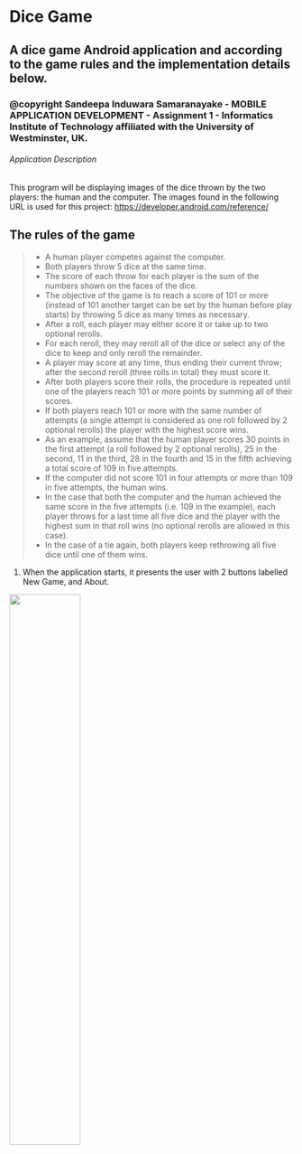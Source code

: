 # Dice Game
##  A dice game Android application and according to the game rules and the implementation details below.

### @copyright Sandeepa Induwara Samaranayake - MOBILE APPLICATION DEVELOPMENT - Assignment 1 - Informatics Institute of Technology affiliated with the University of Westminster, UK.


###### Application Description
This program will be displaying images of the dice thrown by the two players: the human and the computer. The images found in the following URL is used for this project:
https://developer.android.com/reference/ <br>

## The rules of the game

>+ A human player competes against the computer.
>+ Both players throw 5 dice at the same time.
>+ The score of each throw for each player is the sum of the numbers shown on the faces of the
dice.
>+ The objective of the game is to reach a score of 101 or more (instead of 101 another target
can be set by the human before play starts) by throwing 5 dice as many times as necessary.
>+ After a roll, each player may either score it or take up to two optional rerolls.
>+ For each reroll, they may reroll all of the dice or select any of the dice to keep and only reroll the remainder.
>+ A player may score at any time, thus ending their current throw; after the second reroll (three rolls in total) they must score it.
>+ After both players score their rolls, the procedure is repeated until one of the players reach
101 or more points by summing all of their scores.
>+ If both players reach 101 or more with the same number of attempts (a single attempt is considered as one roll followed by 2 optional
rerolls) the player with the highest score wins.
>+ As an example, assume that the human player scores 30 points in the first attempt (a roll followed by 2 optional rerolls), 25 in the second, 11 in the third, 28 in the fourth and 15 in the fifth achieving a total score of 109 in five attempts.
>+ If the computer did not score 101 in four attempts or more than 109 in five attempts, the human wins.
>+ In the case that both the computer and the human achieved the same score in the five attempts (i.e. 109 in the example), each player throws for a last time all five dice and the player with the highest sum in that roll wins (no optional rerolls are allowed in this case).
>+ In the case of a tie again, both players keep rethrowing all five dice until one of them wins.

1. When the application starts, it presents the user with 2 buttons labelled New Game, and About.

<img src="https://github.com/SandeepaInduwaraSamaranayake/Dice_Game/assets/95087710/607322d0-052e-4bf1-bf8e-25ce9d44ec5f" style="display: inline-block; width: 50%;" />

